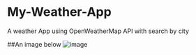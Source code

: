 # My-Weather-App
A weather App using OpenWeatherMap API with search by city

##An image  below
![image](https://user-images.githubusercontent.com/64348428/220703607-c04757eb-eb18-4d06-90a7-fb30c53fee2e.png)

